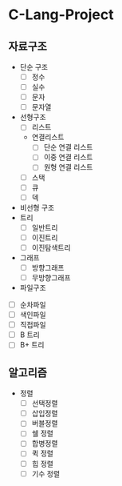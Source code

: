 # C-Lang-Project

## 자료구조

- 단순 구조
  - [ ] 정수
  - [ ] 실수
  - [ ] 문자
  - [ ] 문자열
- 선형구조
	- [ ] 리스트
	- 연결리스트
		- [ ] 단순 연결 리스트
		- [ ] 이중 연결 리스트
		- [ ] 원형 연결 리스트
	- [ ] 스택
	- [ ] 큐
	- [ ] 덱
- 비선형 구조
- 트리
	- [ ] 일반트리
	- [ ] 이진트리
	- [ ] 이진탐색트리
- 그래프
	- [ ] 방향그래프
	- [ ] 무방향그래프
- 파일구조
- [ ] 순차파일
- [ ] 색인파일
- [ ] 직접파일
- [ ] B 트리
- [ ] B+ 트리

## 알고리즘

- 정렬
	- [ ] 선택정렬
	- [ ] 삽입정렬
	- [ ] 버블정렬
	- [ ] 쉘 정렬
	- [ ] 합병정렬
	- [ ] 퀵 정렬
	- [ ] 힙 정렬
	- [ ] 기수 정렬
